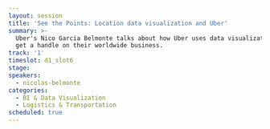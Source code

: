 ```yaml
---
layout: session
title: 'See the Points: Location data visualization and Uber'
summary: >-
  Uber's Nico Garcia Belmonte talks about how Uber uses data visualization to
  get a handle on their worldwide business.
track: '1'
timeslot: d1_slot6
stage:
speakers:
  - nicolas-belmonte
categories:
  - BI & Data Visualization
  - Logistics & Transportation
scheduled: true
---
```


